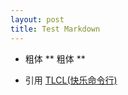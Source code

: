 ```yaml
---
layout: post
title: Test Markdown
---
```



* 粗体
  ** 粗体 **

* 引用
  [TLCL(快乐命令行)](http://billie66.github.io/TLCL/book/) 
